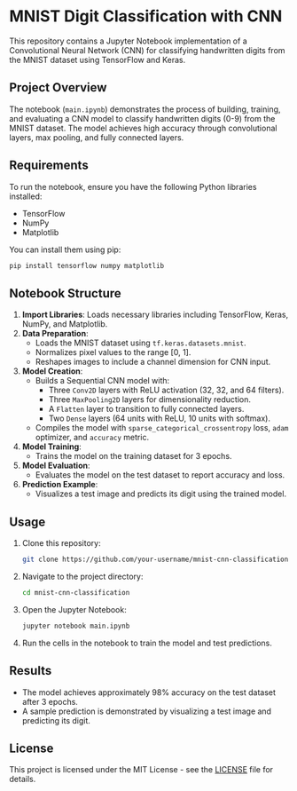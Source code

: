 # MNIST Digit Classification with CNN

This repository contains a Jupyter Notebook implementation of a Convolutional Neural Network (CNN) for classifying handwritten digits from the MNIST dataset using TensorFlow and Keras.

## Project Overview

The notebook (`main.ipynb`) demonstrates the process of building, training, and evaluating a CNN model to classify handwritten digits (0-9) from the MNIST dataset. The model achieves high accuracy through convolutional layers, max pooling, and fully connected layers.

## Requirements

To run the notebook, ensure you have the following Python libraries installed:

- TensorFlow
- NumPy
- Matplotlib

You can install them using pip:

```bash
pip install tensorflow numpy matplotlib
```

## Notebook Structure

1. **Import Libraries**: Loads necessary libraries including TensorFlow, Keras, NumPy, and Matplotlib.
2. **Data Preparation**:
   - Loads the MNIST dataset using `tf.keras.datasets.mnist`.
   - Normalizes pixel values to the range [0, 1].
   - Reshapes images to include a channel dimension for CNN input.
3. **Model Creation**:
   - Builds a Sequential CNN model with:
     - Three `Conv2D` layers with ReLU activation (32, 32, and 64 filters).
     - Three `MaxPooling2D` layers for dimensionality reduction.
     - A `Flatten` layer to transition to fully connected layers.
     - Two `Dense` layers (64 units with ReLU, 10 units with softmax).
   - Compiles the model with `sparse_categorical_crossentropy` loss, `adam` optimizer, and `accuracy` metric.
4. **Model Training**:
   - Trains the model on the training dataset for 3 epochs.
5. **Model Evaluation**:
   - Evaluates the model on the test dataset to report accuracy and loss.
6. **Prediction Example**:
   - Visualizes a test image and predicts its digit using the trained model.

## Usage

1. Clone this repository:
   ```bash
   git clone https://github.com/your-username/mnist-cnn-classification.git
   ```
2. Navigate to the project directory:
   ```bash
   cd mnist-cnn-classification
   ```
3. Open the Jupyter Notebook:
   ```bash
   jupyter notebook main.ipynb
   ```
4. Run the cells in the notebook to train the model and test predictions.

## Results

- The model achieves approximately 98% accuracy on the test dataset after 3 epochs.
- A sample prediction is demonstrated by visualizing a test image and predicting its digit.

## License

This project is licensed under the MIT License - see the [LICENSE](LICENSE) file for details.
